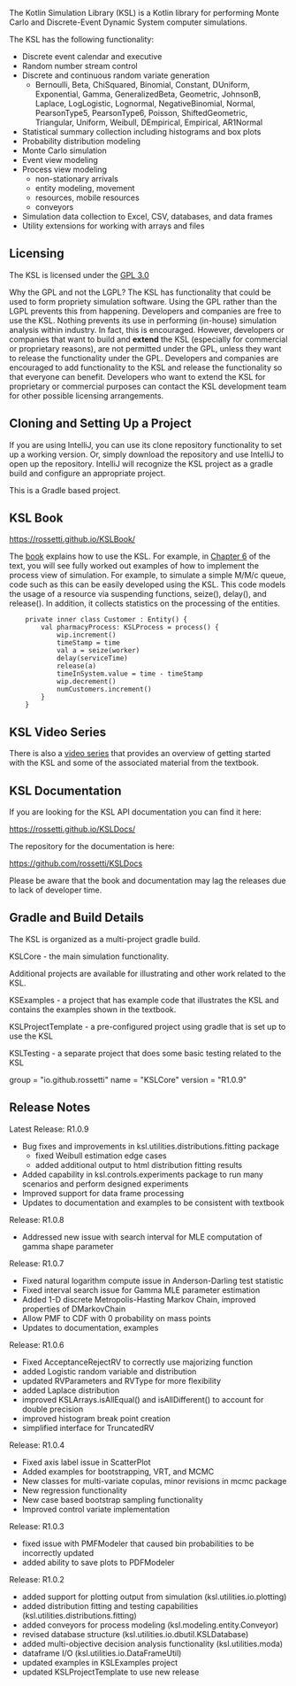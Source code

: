 The Kotlin Simulation Library (KSL) is a Kotlin library for performing Monte Carlo and Discrete-Event
Dynamic System computer simulations.

The KSL has the following functionality:

- Discrete event calendar and executive
- Random number stream control
- Discrete and continuous random variate generation
  - Bernoulli, Beta, ChiSquared, Binomial, Constant, DUniform, Exponential, Gamma, GeneralizedBeta, Geometric, JohnsonB, Laplace, LogLogistic, Lognormal, NegativeBinomial, Normal, PearsonType5, PearsonType6, Poisson, ShiftedGeometric, Triangular, Uniform, Weibull, DEmpirical, Empirical, AR1Normal
- Statistical summary collection including histograms and box plots
- Probability distribution modeling
- Monte Carlo simulation
- Event view modeling
- Process view modeling
  - non-stationary arrivals
  - entity modeling, movement
  - resources, mobile resources
  - conveyors
- Simulation data collection to Excel, CSV, databases, and data frames
- Utility extensions for working with arrays and files

## Licensing

The KSL is licensed under the [GPL 3.0](https://www.gnu.org/licenses/gpl-3.0.en.html)

Why the GPL and not the LGPL? The KSL has functionality that could be used to form propriety simulation software. 
Using the GPL rather than the LGPL prevents this from happening.  Developers and companies are free to use the KSL. 
Nothing prevents its use in performing (in-house) simulation analysis within industry. In fact, this is encouraged. 
However, developers or companies that want to build and **extend** the KSL (especially for commercial or proprietary reasons), 
are not permitted under the GPL, unless they want to release the functionality under the GPL. 
Developers and companies are encouraged to add functionality to the KSL and release 
the functionality so that everyone can benefit. Developers who want to extend the KSL for proprietary or commercial 
purposes can contact the KSL development team for other possible licensing arrangements.

## Cloning and Setting Up a Project

If you are using IntelliJ, you can use its clone repository functionality to 
set up a working version. Or, simply download the repository and use IntelliJ to open up
the repository.  IntelliJ will recognize the KSL project as a gradle build and configure an appropriate project.

This is a Gradle based project.

## KSL Book

https://rossetti.github.io/KSLBook/

The [book](https://rossetti.github.io/KSLBook/) explains how to use the KSL.  For example, in 
[Chapter 6](https://rossetti.github.io/KSLBook/processview.html) of the text, you will see fully worked out examples of 
how to implement the process view of simulation.  For example, to simulate a simple M/M/c queue, code such as this 
can be easily developed using the KSL.  This code models the usage of a resource via suspending functions, seize(),
delay(), and release(). In addition, it collects statistics on the processing of the entities.

```
    private inner class Customer : Entity() {
        val pharmacyProcess: KSLProcess = process() {
            wip.increment()
            timeStamp = time
            val a = seize(worker)
            delay(serviceTime)
            release(a)
            timeInSystem.value = time - timeStamp
            wip.decrement()
            numCustomers.increment()
        }
    }
```

## KSL Video Series

There is also a [video series](https://video.uark.edu/playlist/dedicated/1_0q40d3tg/) that provides an overview of getting started with the KSL and some of the associated material from the textbook.

## KSL Documentation

If you are looking for the KSL API documentation you can find it here:

https://rossetti.github.io/KSLDocs/

The repository for the documentation is here:

https://github.com/rossetti/KSLDocs

Please be aware that the book and documentation may lag the releases due to lack of developer time.

## Gradle and Build Details

The KSL is organized as a multi-project gradle build. 

KSLCore - the main simulation functionality.

Additional projects are available for illustrating and other work related to the KSL.

KSExamples - a project that has example code that illustrates the KSL and contains the examples shown in the textbook.

KSLProjectTemplate - a pre-configured project using gradle that is set up to use the KSL

KSLTesting - a separate project that does some basic testing related to the KSL

group = "io.github.rossetti"
name = "KSLCore"
version = "R1.0.9"

## Release Notes
Latest Release: R1.0.9
- Bug fixes and improvements in ksl.utilities.distributions.fitting package
  - fixed Weibull estimation edge cases
  - added additional output to html distribution fitting results
- Added capability in ksl.controls.experiments package to run many scenarios and perform designed experiments
- Improved support for data frame processing
- Updates to documentation and examples to be consistent with textbook

Release: R1.0.8
- Addressed new issue with search interval for MLE computation of gamma shape parameter

Release: R1.0.7
- Fixed natural logarithm compute issue in Anderson-Darling test statistic
- Fixed interval search issue for Gamma MLE parameter estimation
- Added 1-D discrete Metropolis-Hasting Markov Chain, improved properties of DMarkovChain
- Allow PMF to CDF with 0 probability on mass points
- Updates to documentation, examples

Release: R1.0.6
- Fixed AcceptanceRejectRV to correctly use majorizing function
- added Logistic random variable and distribution
- updated RVParameters and RVType for more flexibility
- added Laplace distribution
- improved KSLArrays.isAllEqual() and isAllDifferent() to account for double precision
- improved histogram break point creation
- simplified interface for TruncatedRV

Release: R1.0.4
- Fixed axis label issue in ScatterPlot
- Added examples for bootstrapping, VRT, and MCMC
- New classes for multi-variate copulas, minor revisions in mcmc package
- New regression functionality
- New case based bootstrap sampling functionality
- Improved control variate implementation

Release: R1.0.3

- fixed issue with PMFModeler that caused bin probabilities to be incorrectly updated
- added ability to save plots to PDFModeler

Release: R1.0.2

- added support for plotting output from simulation (ksl.utilities.io.plotting)
- added distribution fitting and testing capabilities (ksl.utilities.distributions.fitting)
- added conveyors for process modeling (ksl.modeling.entity.Conveyor)
- revised database structure (ksl.utilities.io.dbutil.KSLDatabase)
- added multi-objective decision analysis functionality (ksl.utilities.moda)
- dataframe I/O (ksl.utilities.io.DataFrameUtil)
- updated examples in KSLExamples project
- updated KSLProjectTemplate to use new release
	
